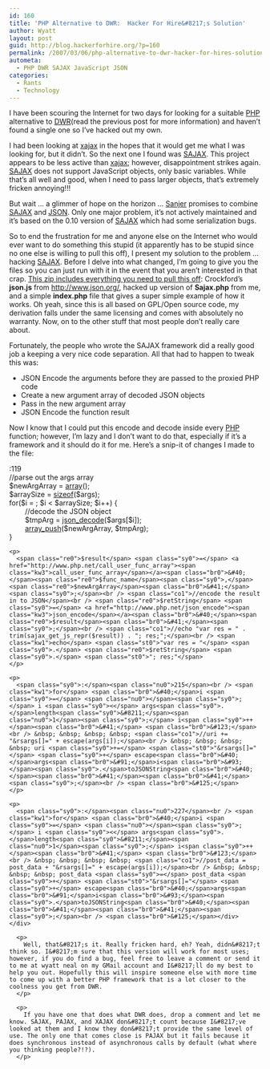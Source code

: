```yaml
---
id: 160
title: 'PHP Alternative to DWR:  Hacker For Hire&#8217;s Solution'
author: Wyatt
layout: post
guid: http://blog.hackerforhire.org/?p=160
permalink: /2007/03/06/php-alternative-to-dwr-hacker-for-hires-solution/
autometa:
  - PHP DWR SAJAX JavaScript JSON
categories:
  - Rants
  - Technology
---
```

I have been scouring the Internet for two days for looking for a suitable [PHP][1] alternative to [DWR][2](read the previous post for more information) and haven&#8217;t found a single one so I&#8217;ve hacked out my own.

I had been looking at [xajax][3] in the hopes that it would get me what I was looking for, but it didn&#8217;t. So the next one I found was [SAJAX][4]. This project appears to be less active than [xajax][5]; however, disappointment strikes again. [SAJAX][4] does not support JavaScript objects, only basic variables. While that&#8217;s all well and good, when I need to pass larger objects, that&#8217;s extremely fricken annoying!!!

But wait &#8230; a glimmer of hope on the horizon &#8230; [Sanjer][6] promises to combine [SAJAX][4] and [JSON][7]. Only one major problem, it&#8217;s not actively maintained and it&#8217;s based on the 0.10 version of [SAJAX][4] which had some serialization bugs.

So to end the frustration for me and anyone else on the Internet who would ever want to do something this stupid (it apparently has to be stupid since no one else is willing to pull this off), I present my solution to the problem &#8230; hacking [SAJAX][4]. Before I delve into what changed, I&#8217;m going to give you the files so you can just run with it in the event that you aren&#8217;t interested in that crap. [This zip includes everything you need to pull this off][8]: Crockford&#8217;s **json.js** from <http://www.json.org/>, hacked up version of **Sajax.php** from me, and a simple **index.php** file that gives a super simple example of how it works. Oh yeah, since this is all based on GPL/Open source code, my derivation falls under the same licensing and comes with absolutely no warranty. Now, on to the other stuff that most people don&#8217;t really care about.

Fortunately, the people who wrote the SAJAX framework did a really good job a keeping a very nice code separation. All that had to happen to tweak this was:

  * JSON Encode the arguments before they are passed to the proxied PHP code
  * Create a new argument array of decoded JSON objects
  * Pass in the new argument array
  * JSON Encode the function result

Now I know that I could put this encode and decode inside every [PHP][1] function; however, I&#8217;m lazy and I don&#8217;t want to do that, especially if it&#8217;s a framework and it should do it for me. Here&#8217;s a snip-it of changes I made to the file:

<div class="codesnip-container" >
  <div class="php codesnip">
    <span class="sy0">:</span><span class="nu0">119</span><br /> <span class="co1">//parse out the args array</span><br /> <span class="re0">$newArgArray</span> <span class="sy0">=</span> <a href="http://www.php.net/array"><span class="kw3">array</span></a><span class="br0">&#40;</span><span class="br0">&#41;</span><span class="sy0">;</span><br /> <span class="re0">$arraySize</span> <span class="sy0">=</span> <a href="http://www.php.net/sizeof"><span class="kw3">sizeof</span></a><span class="br0">&#40;</span><span class="re0">$args</span><span class="br0">&#41;</span><span class="sy0">;</span><br /> <span class="kw1">for</span><span class="br0">&#40;</span><span class="re0">$i</span> <span class="sy0">=</span> <span class="nu0"></span><span class="sy0">;</span> <span class="re0">$i</span> <span class="sy0"><</span> <span class="re0">$arraySize</span><span class="sy0">;</span> <span class="re0">$i</span><span class="sy0">++</span><span class="br0">&#41;</span> <span class="br0">&#123;</span><br /> &nbsp; &nbsp; &nbsp; &nbsp; <span class="co1">//decode the JSON object</span><br /> &nbsp; &nbsp; &nbsp; &nbsp; <span class="re0">$tmpArg</span> <span class="sy0">=</span> <a href="http://www.php.net/json_decode"><span class="kw3">json_decode</span></a><span class="br0">&#40;</span><span class="re0">$args</span><span class="br0">&#91;</span><span class="re0">$i</span><span class="br0">&#93;</span><span class="br0">&#41;</span><span class="sy0">;</span><br /> &nbsp; &nbsp; &nbsp; &nbsp; <a href="http://www.php.net/array_push"><span class="kw3">array_push</span></a><span class="br0">&#40;</span><span class="re0">$newArgArray</span><span class="sy0">,</span> <span class="re0">$tmpArg</span><span class="br0">&#41;</span><span class="sy0">;</span><br /> <span class="br0">&#125;</span></p> 
    
    <p>
      <span class="re0">$result</span> <span class="sy0">=</span> <a href="http://www.php.net/call_user_func_array"><span class="kw3">call_user_func_array</span></a><span class="br0">&#40;</span><span class="re0">$func_name</span><span class="sy0">,</span> <span class="re0">$newArgArray</span><span class="br0">&#41;</span><span class="sy0">;</span><br /> <span class="co1">//encode the result in to JSON</span><br /> <span class="re0">$retString</span> <span class="sy0">=</span> <a href="http://www.php.net/json_encode"><span class="kw3">json_encode</span></a><span class="br0">&#40;</span><span class="re0">$result</span><span class="br0">&#41;</span><span class="sy0">;</span><br /> <span class="co1">//echo "var res = " . trim(sajax_get_js_repr($result)) . "; res;";</span><br /> <span class="kw1">echo</span> <span class="st0">"var res = "</span> <span class="sy0">.</span> <span class="re0">$retString</span> <span class="sy0">.</span> <span class="st0">"; res;"</span>
    </p>
    
    <p>
      <span class="sy0">:</span><span class="nu0">215</span><br /> <span class="kw1">for</span> <span class="br0">&#40;</span>i <span class="sy0">=</span> <span class="nu0"></span><span class="sy0">;</span> i <span class="sy0"><</span> args<span class="sy0">.</span>length<span class="sy0">&#8211;</span><span class="nu0">1</span><span class="sy0">;</span> i<span class="sy0">++</span><span class="br0">&#41;</span> <span class="br0">&#123;</span><br /> &nbsp; &nbsp; &nbsp; &nbsp; <span class="co1">//uri += "&rsargs[]=" + escape(args[i]);</span><br /> &nbsp; &nbsp; &nbsp; &nbsp; uri <span class="sy0">+=</span> <span class="st0">"&rsargs[]="</span> <span class="sy0">+</span> escape<span class="br0">&#40;</span>args<span class="br0">&#91;</span>i<span class="br0">&#93;</span><span class="sy0">.</span>toJSONString<span class="br0">&#40;</span><span class="br0">&#41;</span><span class="br0">&#41;</span><span class="sy0">;</span><br /> <span class="br0">&#125;</span>
    </p>
    
    <p>
      <span class="sy0">:</span><span class="nu0">227</span><br /> <span class="kw1">for</span> <span class="br0">&#40;</span>i <span class="sy0">=</span> <span class="nu0"></span><span class="sy0">;</span> i <span class="sy0"><</span> args<span class="sy0">.</span>length<span class="sy0">&#8211;</span><span class="nu0">1</span><span class="sy0">;</span> i<span class="sy0">++</span><span class="br0">&#41;</span> <span class="br0">&#123;</span><br /> &nbsp; &nbsp; &nbsp; &nbsp; <span class="co1">//post_data = post_data + "&rsargs[]=" + escape(args[i]);</span><br /> &nbsp; &nbsp; &nbsp; &nbsp; post_data <span class="sy0">=</span> post_data <span class="sy0">+</span> <span class="st0">"&rsargs[]="</span> <span class="sy0">+</span> escape<span class="br0">&#40;</span>args<span class="br0">&#91;</span>i<span class="br0">&#93;</span><span class="sy0">.</span>toJSONString<span class="br0">&#40;</span><span class="br0">&#41;</span><span class="br0">&#41;</span><span class="sy0">;</span><br /> <span class="br0">&#125;</span></div> </div> 
      
      <p>
        Well, that&#8217;s it. Really fricken hard, eh? Yeah, didn&#8217;t think so. I&#8217;m sure that this version will work for most uses; however, if you do find a bug, feel free to leave a comment or send it to me at wyatt neal on my GMail account and I&#8217;ll do my best to help you out. Hopefully this will inspire someone else with more time to come up with a better PHP framework that is a lot closer to the coolness you get from DWR.
      </p>
      
      <p>
        If you have one that does what DWR does, drop a comment and let me know. SAJAX, PAJAX, and XAJAX don&#8217;t count because I&#8217;ve looked at them and I know they don&#8217;t provide the same level of use. The only one that comes close is PAJAX but it fails because it does synchronous instead of asynchronous calls by default (what where you thinking people?!?).
      </p>

 [1]: http://www.php.net
 [2]: http://getahead.org/dwr/overview/dwr
 [3]: http://www.xajaxproject.org/
 [4]: http://www.modernmethod.com/sajax/
 [5]: http://www.xajaxproject.org
 [6]: http://sanjer.berlios.de/
 [7]: http://www.json.org
 [8]: http://blog.hackerforhire.org/wp-content/uploads/2007/03/hacked-sajax.zip "Sajax Hacked"
